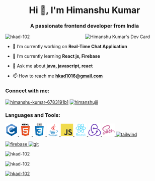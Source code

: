 
<h1 align="center">Hi 👋, I'm Himanshu Kumar</h1>
<h3 align="center">A passionate frontend developer from India</h3>
<a href="https://app.daily.dev/Himanshu"><img align="right" src="https://api.daily.dev/devcards/8576cbae23d7402895562f9b1e3506ae.png?r=dk4" width="250" alt="Himanshu Kumar's Dev Card"/></a>

<p align="left"> <img src="https://komarev.com/ghpvc/?username=hkad-102&label=Profile%20views&color=0e75b6&style=flat" alt="hkad-102" /> </p>



- 🔭 I’m currently working on **Real-Time Chat Application**

- 🌱 I’m currently learning **React js, Firebase**

- 💬 Ask me about **java, javascript, react**

- 📫 How to reach me **hkad1016@gmail.com**

<h3 align="left">Connect with me:</h3>
<p align="left">
<a href="https://linkedin.com/in/himanshu-kumar-6783191b1" target="blank"><img align="center" src="https://raw.githubusercontent.com/rahuldkjain/github-profile-readme-generator/master/src/images/icons/Social/linked-in-alt.svg" alt="himanshu-kumar-6783191b1" height="30" width="40" /></a>
<a href="https://www.leetcode.com/himanshujii" target="blank"><img align="center" src="https://raw.githubusercontent.com/rahuldkjain/github-profile-readme-generator/master/src/images/icons/Social/leet-code.svg" alt="himanshujii" height="30" width="40" /></a>
</p>

<h3 align="left">Languages and Tools:</h3>
<p align="left"> <a href="https://www.cprogramming.com/" target="_blank" rel="noreferrer"> <img src="https://raw.githubusercontent.com/devicons/devicon/master/icons/c/c-original.svg" alt="c" width="40" height="40"/> </a> <a href="https://www.w3.org/html/" target="_blank" rel="noreferrer"> <img src="https://raw.githubusercontent.com/devicons/devicon/master/icons/html5/html5-original-wordmark.svg" alt="html5" width="40" height="40"/> </a> <a href="https://www.w3schools.com/css/" target="_blank" rel="noreferrer"> <img src="https://raw.githubusercontent.com/devicons/devicon/master/icons/css3/css3-original-wordmark.svg" alt="css3" width="40" height="40"/> </a> <a href="https://www.java.com" target="_blank" rel="noreferrer"> <img src="https://raw.githubusercontent.com/devicons/devicon/master/icons/java/java-original.svg" alt="java" width="40" height="40"/> </a> <a href="https://developer.mozilla.org/en-US/docs/Web/JavaScript" target="_blank" rel="noreferrer"> <img src="https://raw.githubusercontent.com/devicons/devicon/master/icons/javascript/javascript-original.svg" alt="javascript" width="40" height="40"/> </a> <a href="https://reactjs.org/" target="_blank" rel="noreferrer"> <img src="https://raw.githubusercontent.com/devicons/devicon/master/icons/react/react-original-wordmark.svg" alt="react" width="40" height="40"/> </a> <a href="https://redux.js.org" target="_blank" rel="noreferrer"> <img src="https://raw.githubusercontent.com/devicons/devicon/master/icons/redux/redux-original.svg" alt="redux" width="40" height="40"/> </a> <a href="https://sass-lang.com" target="_blank" rel="noreferrer"> <img src="https://raw.githubusercontent.com/devicons/devicon/master/icons/sass/sass-original.svg" alt="sass" width="40" height="40"/> </a> <a href="https://tailwindcss.com/" target="_blank" rel="noreferrer"> <img src="https://www.vectorlogo.zone/logos/tailwindcss/tailwindcss-icon.svg" alt="tailwind" width="40" height="40"/> </a> </p> <a href="https://firebase.google.com/" target="_blank" rel="noreferrer"> <img src="https://www.vectorlogo.zone/logos/firebase/firebase-icon.svg" alt="firebase" width="40" height="40"/> </a> <a href="https://git-scm.com/" target="_blank" rel="noreferrer"> <img src="https://www.vectorlogo.zone/logos/git-scm/git-scm-icon.svg" alt="git" width="40" height="40"/> </a>



<p>&nbsp;<img align="left" src="https://github-readme-stats.vercel.app/api?username=hkad-102&show_icons=true&locale=en" alt="hkad-102" /></p>

<p><img align="center" src="https://github-readme-stats.vercel.app/api/top-langs?username=hkad-102&show_icons=true&locale=en&layout=compact" alt="hkad-102" /></p>



<p > <a href="https://github.com/ryo-ma/github-profile-trophy"><img src="https://github-profile-trophy.vercel.app/?username=hkad-102"&column="8" alt="hkad-102" /></a> </p>
